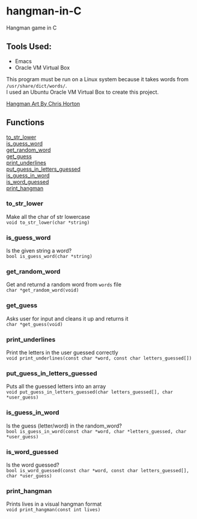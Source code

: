 # hangman-in-C
Hangman game in C

## Tools Used:
+ Emacs
+ Oracle VM Virtual Box

This program must be run on a Linux system because it takes words from `/usr/share/dict/words/`.  
I used an Ubuntu Oracle VM Virtual Box to create this project.

[Hangman Art By Chris Horton](https://gist.github.com/chrishorton/8510732aa9a80a03c829b09f12e20d9c) 

## Functions
[to_str_lower](#to_str_lower)  
[is_guess_word](#is_guess_word)  
[get_random_word](#get_random_word)  
[get_guess](#get_guess)  
[print_underlines](#print_underlines)  
[put_guess_in_letters_guessed](#put_guess_in_letters_guessed)  
[is_guess_in_word](#is_guess_in_word)  
[is_word_guessed](#is_word_guessed)  
[print_hangman](#print_hangman)  
### to_str_lower
Make all the char of str lowercase  
`void to_str_lower(char *string)`

### is_guess_word
Is the given string a word?  
`bool is_guess_word(char *string)`

### get_random_word
Get and returnd a random word from `words` file  
`char *get_random_word(void)`

### get_guess
Asks user for input and cleans it up and returns it   
`char *get_guess(void)`

### print_underlines
Print the letters in the user guessed correctly  
`void print_underlines(const char *word, const char letters_guessed[])`

### put_guess_in_letters_guessed
Puts all the guessed letters into an array  
`void put_guess_in_letters_guessed(char letters_guessed[], char *user_guess)`

### is_guess_in_word
Is the guess (letter/word) in the random_word?  
`bool is_guess_in_word(const char *word, char *letters_guessed, char *user_guess)`

### is_word_guessed
Is the word guessed?  
`bool is_word_guessed(const char *word, const char letters_guessed[], char *user_guess)`

### print_hangman
Prints lives in a visual hangman format  
`void print_hangman(const int lives)`
